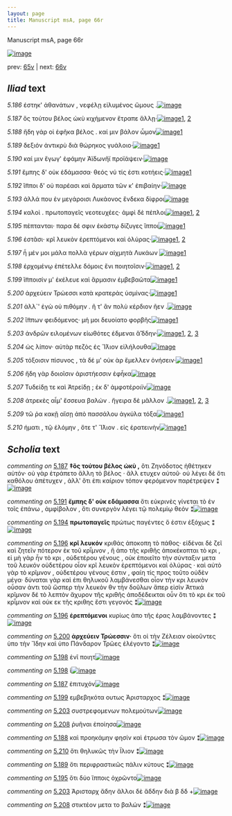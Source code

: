 ```yaml
---
layout: page
title: Manuscript msA, page 66r
---
```


Manuscript msA, page 66r

[![image](http://www.homermultitext.org/iipsrv?OBJ=IIP,1.0&FIF=/project/homer/pyramidal/deepzoom/hmt/vaimg/2017a/VA066RN_0067.tif&WID=100&CVT=JPEG)](http://www.homermultitext.org/ict2/?urn=urn:cite2:hmt:vaimg.2017a:VA066RN_0067)

prev:  [65v](../65v) | next:  [66v](../66v)

## *Iliad* text

*5.186* <a id="5.186"/> έστηκ' ἀθανάτων , νεφέλῃ εἰλυμένος ὤμους .[![image](http://www.homermultitext.org/iipsrv?OBJ=IIP,1.0&FIF=/project/homer/pyramidal/deepzoom/hmt/vaimg/2017a/VA066RN_0067.tif&RGN=0.161,0.2201,0.433,0.0338&WID=1000&CVT=JPEG)](http://www.homermultitext.org/ict2/?urn=urn:cite2:hmt:vaimg.2017a:VA066RN_0067@0.161,0.2201,0.433,0.0338)

*5.187* <a id="5.187"/> ὃς τούτου βέλος ὠκὺ κιχήμενον ἔτραπε ἄλλῃ·[![image](http://www.homermultitext.org/iipsrv?OBJ=IIP,1.0&FIF=/project/homer/pyramidal/deepzoom/hmt/vaimg/2017a/VA066RN_0067.tif&RGN=0.162,0.2412,0.425,0.0353&WID=1000&CVT=JPEG)](http://www.homermultitext.org/ict2/?urn=urn:cite2:hmt:vaimg.2017a:VA066RN_0067@0.162,0.2412,0.425,0.0353)[1](#msA_5.1054), [2](#msAil_5.6067)

*5.188* <a id="5.188"/> ἤδη γάρ οἱ ἐφῆκα βέλος . καί μιν βάλον ὦμον[![image](http://www.homermultitext.org/iipsrv?OBJ=IIP,1.0&FIF=/project/homer/pyramidal/deepzoom/hmt/vaimg/2017a/VA066RN_0067.tif&RGN=0.161,0.2585,0.412,0.0338&WID=1000&CVT=JPEG)](http://www.homermultitext.org/ict2/?urn=urn:cite2:hmt:vaimg.2017a:VA066RN_0067@0.161,0.2585,0.412,0.0338)[1](#msAim_5.6057)

*5.189* <a id="5.189"/> δεξιόν ἀντικρὺ διὰ θώρηκος γυάλοιο·[![image](http://www.homermultitext.org/iipsrv?OBJ=IIP,1.0&FIF=/project/homer/pyramidal/deepzoom/hmt/vaimg/2017a/VA066RN_0067.tif&RGN=0.155,0.278,0.366,0.0361&WID=1000&CVT=JPEG)](http://www.homermultitext.org/ict2/?urn=urn:cite2:hmt:vaimg.2017a:VA066RN_0067@0.155,0.278,0.366,0.0361)[1](#msAint_5.6060)

*5.190* <a id="5.190"/> καί μιν ἔγωγ' ἐφάμην Ἀϊδωνῆϊ προϊάψειν·[![image](http://www.homermultitext.org/iipsrv?OBJ=IIP,1.0&FIF=/project/homer/pyramidal/deepzoom/hmt/vaimg/2017a/VA066RN_0067.tif&RGN=0.161,0.3005,0.388,0.0316&WID=1000&CVT=JPEG)](http://www.homermultitext.org/ict2/?urn=urn:cite2:hmt:vaimg.2017a:VA066RN_0067@0.161,0.3005,0.388,0.0316)

*5.191* <a id="5.191"/> ἔμπης δ' οὐκ ἐδάμασσα· θεός νύ τίς ἐστι κοτήεις·[![image](http://www.homermultitext.org/iipsrv?OBJ=IIP,1.0&FIF=/project/homer/pyramidal/deepzoom/hmt/vaimg/2017a/VA066RN_0067.tif&RGN=0.159,0.3193,0.435,0.0338&WID=1000&CVT=JPEG)](http://www.homermultitext.org/ict2/?urn=urn:cite2:hmt:vaimg.2017a:VA066RN_0067@0.159,0.3193,0.435,0.0338)[1](#msA_5.1055)

*5.192* <a id="5.192"/> ἵ̈πποι δ' οὐ παρέασι καὶ ἅρματα τῶν κ' ἐπιβαίην·[![image](http://www.homermultitext.org/iipsrv?OBJ=IIP,1.0&FIF=/project/homer/pyramidal/deepzoom/hmt/vaimg/2017a/VA066RN_0067.tif&RGN=0.157,0.3343,0.427,0.0338&WID=1000&CVT=JPEG)](http://www.homermultitext.org/ict2/?urn=urn:cite2:hmt:vaimg.2017a:VA066RN_0067@0.157,0.3343,0.427,0.0338)

*5.193* <a id="5.193"/> ἀλλά που ἐν μεγάροισι Λυκάονος ἕνδεκα δίφροι[![image](http://www.homermultitext.org/iipsrv?OBJ=IIP,1.0&FIF=/project/homer/pyramidal/deepzoom/hmt/vaimg/2017a/VA066RN_0067.tif&RGN=0.157,0.3569,0.44,0.0353&WID=1000&CVT=JPEG)](http://www.homermultitext.org/ict2/?urn=urn:cite2:hmt:vaimg.2017a:VA066RN_0067@0.157,0.3569,0.44,0.0353)

*5.194* <a id="5.194"/> καλοὶ . πρωτοπαγεῖς νεοτευχέες· ἀμφὶ δὲ πέπλοι[![image](http://www.homermultitext.org/iipsrv?OBJ=IIP,1.0&FIF=/project/homer/pyramidal/deepzoom/hmt/vaimg/2017a/VA066RN_0067.tif&RGN=0.157,0.3772,0.433,0.0323&WID=1000&CVT=JPEG)](http://www.homermultitext.org/ict2/?urn=urn:cite2:hmt:vaimg.2017a:VA066RN_0067@0.157,0.3772,0.433,0.0323)[1](#msA_5.1057), [2](#msA_5.1056)

*5.195* <a id="5.195"/> πέπτανται· παρα δέ σφιν ἑκάστῳ δίζυγες ἵπποι[![image](http://www.homermultitext.org/iipsrv?OBJ=IIP,1.0&FIF=/project/homer/pyramidal/deepzoom/hmt/vaimg/2017a/VA066RN_0067.tif&RGN=0.149,0.402,0.455,0.0255&WID=1000&CVT=JPEG)](http://www.homermultitext.org/ict2/?urn=urn:cite2:hmt:vaimg.2017a:VA066RN_0067@0.149,0.402,0.455,0.0255)[1](#msAint_5.6061)

*5.196* <a id="5.196"/> ἑστᾶσι· κρῖ λευκὸν ἐρεπτόμενοι καὶ ὀλύρας·[![image](http://www.homermultitext.org/iipsrv?OBJ=IIP,1.0&FIF=/project/homer/pyramidal/deepzoom/hmt/vaimg/2017a/VA066RN_0067.tif&RGN=0.151,0.4155,0.404,0.0331&WID=1000&CVT=JPEG)](http://www.homermultitext.org/ict2/?urn=urn:cite2:hmt:vaimg.2017a:VA066RN_0067@0.151,0.4155,0.404,0.0331)[1](#msA_5.1058), [2](#msA_5.1059)

*5.197* <a id="5.197"/> ἦ μέν μοι μάλα πολλὰ γέρων αἰχμητὰ Λυκάων 				[![image](http://www.homermultitext.org/iipsrv?OBJ=IIP,1.0&FIF=/project/homer/pyramidal/deepzoom/hmt/vaimg/2017a/VA066RN_0067.tif&RGN=0.157,0.4328,0.435,0.0376&WID=1000&CVT=JPEG)](http://www.homermultitext.org/ict2/?urn=urn:cite2:hmt:vaimg.2017a:VA066RN_0067@0.157,0.4328,0.435,0.0376)[1](#msAint_5.6062)

*5.198* <a id="5.198"/> ἐρχομένῳ ἐπέτελλε δόμοις ἔνι ποιητοῖσιν·[![image](http://www.homermultitext.org/iipsrv?OBJ=IIP,1.0&FIF=/project/homer/pyramidal/deepzoom/hmt/vaimg/2017a/VA066RN_0067.tif&RGN=0.154,0.453,0.428,0.0323&WID=1000&CVT=JPEG)](http://www.homermultitext.org/ict2/?urn=urn:cite2:hmt:vaimg.2017a:VA066RN_0067@0.154,0.453,0.428,0.0323)[1](#msAext_5.6065), [2](#msAext_5.6066)

*5.199* <a id="5.199"/> ἵ̈πποισίν μ' ἐκέλευε καὶ ἅρμασιν ἐμβεβαῶτα[![image](http://www.homermultitext.org/iipsrv?OBJ=IIP,1.0&FIF=/project/homer/pyramidal/deepzoom/hmt/vaimg/2017a/VA066RN_0067.tif&RGN=0.154,0.4741,0.432,0.0308&WID=1000&CVT=JPEG)](http://www.homermultitext.org/ict2/?urn=urn:cite2:hmt:vaimg.2017a:VA066RN_0067@0.154,0.4741,0.432,0.0308)[1](#msAil_5.6068)

*5.200* <a id="5.200"/> ἀρχεύειν Τρώεσσι 					κατὰ κρατερὰς ὑσμίνας·[![image](http://www.homermultitext.org/iipsrv?OBJ=IIP,1.0&FIF=/project/homer/pyramidal/deepzoom/hmt/vaimg/2017a/VA066RN_0067.tif&RGN=0.156,0.4936,0.432,0.0308&WID=1000&CVT=JPEG)](http://www.homermultitext.org/ict2/?urn=urn:cite2:hmt:vaimg.2017a:VA066RN_0067@0.156,0.4936,0.432,0.0308)[1](#msA_5.1060)

*5.201* <a id="5.201"/> ἀλλ`' ἐγὼ οὐ πιθόμην . ῆ τ' ἂν πολὺ κέρδιον ῆεν .[![image](http://www.homermultitext.org/iipsrv?OBJ=IIP,1.0&FIF=/project/homer/pyramidal/deepzoom/hmt/vaimg/2017a/VA066RN_0067.tif&RGN=0.154,0.5131,0.435,0.0308&WID=1000&CVT=JPEG)](http://www.homermultitext.org/ict2/?urn=urn:cite2:hmt:vaimg.2017a:VA066RN_0067@0.154,0.5131,0.435,0.0308)

*5.202* <a id="5.202"/> ἵ̈ππων φειδόμενος· μή μοι δευοίατο φορβῆς[![image](http://www.homermultitext.org/iipsrv?OBJ=IIP,1.0&FIF=/project/homer/pyramidal/deepzoom/hmt/vaimg/2017a/VA066RN_0067.tif&RGN=0.151,0.5319,0.412,0.0301&WID=1000&CVT=JPEG)](http://www.homermultitext.org/ict2/?urn=urn:cite2:hmt:vaimg.2017a:VA066RN_0067@0.151,0.5319,0.412,0.0301)[1](#msA_5.1061)

*5.203* <a id="5.203"/> ἀνδρῶν ειλομένων εἰωθότες έδμεναι ἅ̆᾿δδην·[![image](http://www.homermultitext.org/iipsrv?OBJ=IIP,1.0&FIF=/project/homer/pyramidal/deepzoom/hmt/vaimg/2017a/VA066RN_0067.tif&RGN=0.151,0.553,0.436,0.0301&WID=1000&CVT=JPEG)](http://www.homermultitext.org/ict2/?urn=urn:cite2:hmt:vaimg.2017a:VA066RN_0067@0.151,0.553,0.436,0.0301)[1](#msAint_5.6063), [2](#msAil_5.6069), [3](#msA_5.1062)

*5.204* <a id="5.204"/> ὡς λίπον· αὐτὰρ πεζὸς ἐς Ἴ̈λιον εἰλήλουθα[![image](http://www.homermultitext.org/iipsrv?OBJ=IIP,1.0&FIF=/project/homer/pyramidal/deepzoom/hmt/vaimg/2017a/VA066RN_0067.tif&RGN=0.153,0.571,0.401,0.0301&WID=1000&CVT=JPEG)](http://www.homermultitext.org/ict2/?urn=urn:cite2:hmt:vaimg.2017a:VA066RN_0067@0.153,0.571,0.401,0.0301)

*5.205* <a id="5.205"/> τόξοισιν πίσυνος , τὰ δέ μ' οὐκ ὰρ ἔμελλεν ὀνήσειν·[![image](http://www.homermultitext.org/iipsrv?OBJ=IIP,1.0&FIF=/project/homer/pyramidal/deepzoom/hmt/vaimg/2017a/VA066RN_0067.tif&RGN=0.147,0.592,0.475,0.0301&WID=1000&CVT=JPEG)](http://www.homermultitext.org/ict2/?urn=urn:cite2:hmt:vaimg.2017a:VA066RN_0067@0.147,0.592,0.475,0.0301)[1](#msAil_5.6070)

*5.206* <a id="5.206"/> ἤδη γὰρ δοιοῖσιν ἀριστήεσσιν ἐφἧκα[![image](http://www.homermultitext.org/iipsrv?OBJ=IIP,1.0&FIF=/project/homer/pyramidal/deepzoom/hmt/vaimg/2017a/VA066RN_0067.tif&RGN=0.15,0.6093,0.35,0.0301&WID=1000&CVT=JPEG)](http://www.homermultitext.org/ict2/?urn=urn:cite2:hmt:vaimg.2017a:VA066RN_0067@0.15,0.6093,0.35,0.0301)

*5.207* <a id="5.207"/> Τυδείδῃ τε καὶ 						 Ἀτρείδῃ ; ἐκ δ' 					ἀμφοτέροιϊν[![image](http://www.homermultitext.org/iipsrv?OBJ=IIP,1.0&FIF=/project/homer/pyramidal/deepzoom/hmt/vaimg/2017a/VA066RN_0067.tif&RGN=0.144,0.6258,0.423,0.0338&WID=1000&CVT=JPEG)](http://www.homermultitext.org/ict2/?urn=urn:cite2:hmt:vaimg.2017a:VA066RN_0067@0.144,0.6258,0.423,0.0338)

*5.208* <a id="5.208"/> ἀτρεκὲς αἷμ' ἔσσευα βαλών . ἤγειρα δὲ μᾶλλον .[![image](http://www.homermultitext.org/iipsrv?OBJ=IIP,1.0&FIF=/project/homer/pyramidal/deepzoom/hmt/vaimg/2017a/VA066RN_0067.tif&RGN=0.153,0.6469,0.416,0.0316&WID=1000&CVT=JPEG)](http://www.homermultitext.org/ict2/?urn=urn:cite2:hmt:vaimg.2017a:VA066RN_0067@0.153,0.6469,0.416,0.0316)[1](#msAim_5.6058), [2](#msAil_5.6071), [3](#msAint_5.6064)

*5.209* <a id="5.209"/> τῶ ῥα κακῇ αἴσῃ ἀπὸ πασσάλου ἀγκύλα τόξα[![image](http://www.homermultitext.org/iipsrv?OBJ=IIP,1.0&FIF=/project/homer/pyramidal/deepzoom/hmt/vaimg/2017a/VA066RN_0067.tif&RGN=0.147,0.6694,0.434,0.0301&WID=1000&CVT=JPEG)](http://www.homermultitext.org/ict2/?urn=urn:cite2:hmt:vaimg.2017a:VA066RN_0067@0.147,0.6694,0.434,0.0301)[1](#msAil_5.6072)

*5.210* <a id="5.210"/> ήματι , τῷ ἑλόμην , ὅτε τ' Ἴ̈λιον . εἰς ἐρατεινὴν[![image](http://www.homermultitext.org/iipsrv?OBJ=IIP,1.0&FIF=/project/homer/pyramidal/deepzoom/hmt/vaimg/2017a/VA066RN_0067.tif&RGN=0.154,0.6875,0.425,0.0301&WID=1000&CVT=JPEG)](http://www.homermultitext.org/ict2/?urn=urn:cite2:hmt:vaimg.2017a:VA066RN_0067@0.154,0.6875,0.425,0.0301)[1](#msAim_5.6059)

## *Scholia* text

*commenting on* [5.187](#5.187)  <a id="msA_5.1054"/> **‡ὃς τούτου βέλος ὠκὺ ,** ὅτι Ζηνόδοτος ἠθέτηκεν αὐτόν· οὐ γὰρ ἐτράπετο ἄλλη τὸ βέλος · ἄλλ ετυχεν αὐτοῦ· οὐ λέγει δὲ ὅτι καθόλου ἀπέτυχεν , ἀλλ' ὅτι ἐπι καίριον τόπον φερόμενον παρέτρεψεν ⁑[![image](http://www.homermultitext.org/iipsrv?OBJ=IIP,1.0&FIF=/project/homer/pyramidal/deepzoom/hmt/vaimg/2017a/VA066RN_0067.tif&RGN=0.16064849,0.10954357,0.61311717,0.03623790&WID=1000&CVT=JPEG)](http://www.homermultitext.org/ict2/?urn=urn:cite2:hmt:vaimg.2017a:VA066RN_0067@0.16064849,0.10954357,0.61311717,0.03623790)

*commenting on* [5.191](#5.191)  <a id="msA_5.1055"/> **ἔμπης δ' οὐκ εδάμασσα** ὅτι εὐκρινὲς γίνεται τὸ ἐν τοῖς ἐπάνω , ἀμφίβολον , ὅτι συνεργὸν λέγει τῷ πολεμίῳ θεόν ⁑[![image](http://www.homermultitext.org/iipsrv?OBJ=IIP,1.0&FIF=/project/homer/pyramidal/deepzoom/hmt/vaimg/2017a/VA066RN_0067.tif&RGN=0.16359617,0.13941909,0.60943257,0.02517289&WID=1000&CVT=JPEG)](http://www.homermultitext.org/ict2/?urn=urn:cite2:hmt:vaimg.2017a:VA066RN_0067@0.16359617,0.13941909,0.60943257,0.02517289)

*commenting on* [5.194](#5.194)  <a id="msA_5.1057"/> **πρωτοπαγεῖς** πρώτως παγέντες ὅ ἐστιν ἐξόχως ⁑[![image](http://www.homermultitext.org/iipsrv?OBJ=IIP,1.0&FIF=/project/homer/pyramidal/deepzoom/hmt/vaimg/2017a/VA066RN_0067.tif&RGN=0.16580693,0.17897649,0.61459101,0.02130014&WID=1000&CVT=JPEG)](http://www.homermultitext.org/ict2/?urn=urn:cite2:hmt:vaimg.2017a:VA066RN_0067@0.16580693,0.17897649,0.61459101,0.02130014)

*commenting on* [5.196](#5.196)  <a id="msA_5.1058"/> **κρῖ λευκόν** κριθάς ἀποκοπη τὸ πάθος· εἰδέναι δὲ ζεῖ καὶ ζητεῖν πότερον ἐκ τοῦ κρῗμνον , ἢ ἀπο τῆς κριθῆς ἀποκέκοπται τὸ κρι , εἰ μὴ γὰρ ἦν τὸ κρι , οὐδετέρου γένους , οὐκ ἐποιεῖτο τὴν σύνταξιν μετα τοῦ λευκόν οὐδετέρου οἶον κρῖ λευκὸν ἐρεπτόμενοι καὶ ὀλύρας · καὶ αὐτὸ γὰρ τὸ κρῖμνον , οὐδετέρου γένους ἐστιν , φαίη τίς προς τοῦτο οὐδὲν μέγα· δύναται γὰρ καὶ ἐπι θηλυκοῦ λαμβάνεσθαι οἷον τὴν κρι λευκὸν οὖσαν ἀντι τοῦ ὥσπερ τὴν λευκὸν θν τὴν δοῦλων ἅπερ εἰσὶν Ἀττικά κρῖμνον δέ τὸ λεπτὸν ἄχυρον τῆς κριθῆς ἀποδέδεικται οὖν ὅτι τὸ κρι ἐκ τοῦ κρῗμνον καὶ οὐκ εκ τῆς κριθης ἔστι γεγονός ⁑[![image](http://www.homermultitext.org/iipsrv?OBJ=IIP,1.0&FIF=/project/homer/pyramidal/deepzoom/hmt/vaimg/2017a/VA066RN_0067.tif&RGN=0.16580693,0.18561549,0.63411938,0.18921162&WID=1000&CVT=JPEG)](http://www.homermultitext.org/ict2/?urn=urn:cite2:hmt:vaimg.2017a:VA066RN_0067@0.16580693,0.18561549,0.63411938,0.18921162)

*commenting on* [5.196](#5.196)  <a id="msA_5.1059"/> **ἐρεπτόμενοι** κυρίως ἀπο τῆς έρας λαμβάνοντες ⁑[![image](http://www.homermultitext.org/iipsrv?OBJ=IIP,1.0&FIF=/project/homer/pyramidal/deepzoom/hmt/vaimg/2017a/VA066RN_0067.tif&RGN=0.60390567,0.37316736,0.18754606,0.02959889&WID=1000&CVT=JPEG)](http://www.homermultitext.org/ict2/?urn=urn:cite2:hmt:vaimg.2017a:VA066RN_0067@0.60390567,0.37316736,0.18754606,0.02959889)

*commenting on* [5.200](#5.200)  <a id="msA_5.1060"/> **ἀρχεύειν Τρώεσσιν·** ὅτι οἱ τὴν Ζέλειαν οἰκοῦντες ὑπο τὴν Ἴδην καὶ ὑπο Πάνδαρον Τρῶες ἐλέγοντο ⁑[![image](http://www.homermultitext.org/iipsrv?OBJ=IIP,1.0&FIF=/project/homer/pyramidal/deepzoom/hmt/vaimg/2017a/VA066RN_0067.tif&RGN=0.59911570,0.39917012,0.19675755,0.04398340&WID=1000&CVT=JPEG)](http://www.homermultitext.org/ict2/?urn=urn:cite2:hmt:vaimg.2017a:VA066RN_0067@0.59911570,0.39917012,0.19675755,0.04398340)

*commenting on* [5.198](#5.198)  <a id="msAext_5.6065.comment"/> ἐνῖ ποιητ[![image](http://www.homermultitext.org/iipsrv?OBJ=IIP,1.0&FIF=/project/homer/pyramidal/deepzoom/hmt/vaimg/2017a/VA066RN_0067.tif&RGN=0.81134856,0.46611342,0.04826824,0.01327801&WID=1000&CVT=JPEG)](http://www.homermultitext.org/ict2/?urn=urn:cite2:hmt:vaimg.2017a:VA066RN_0067@0.81134856,0.46611342,0.04826824,0.01327801)

*commenting on* [5.198](#5.198)  <a id="msAext_5.6066.comment"/> ἰ[![image](http://www.homermultitext.org/iipsrv?OBJ=IIP,1.0&FIF=/project/homer/pyramidal/deepzoom/hmt/vaimg/2017a/VA066RN_0067.tif&RGN=0.88614591,0.46085754,0.00884304,0.01438451&WID=1000&CVT=JPEG)](http://www.homermultitext.org/ict2/?urn=urn:cite2:hmt:vaimg.2017a:VA066RN_0067@0.88614591,0.46085754,0.00884304,0.01438451)

*commenting on* [5.187](#5.187)  <a id="msAil_5.6067.comment"/> ἐπιτυχόν[![image](http://www.homermultitext.org/iipsrv?OBJ=IIP,1.0&FIF=/project/homer/pyramidal/deepzoom/hmt/vaimg/2017a/VA066RN_0067.tif&RGN=0.43146647,0.24647303,0.03684598,0.01023513&WID=1000&CVT=JPEG)](http://www.homermultitext.org/ict2/?urn=urn:cite2:hmt:vaimg.2017a:VA066RN_0067@0.43146647,0.24647303,0.03684598,0.01023513)

*commenting on* [5.199](#5.199)  <a id="msAil_5.6068.comment"/> εμβεβηκότα ουτως Ἀρισταρχος ⁑[![image](http://www.homermultitext.org/iipsrv?OBJ=IIP,1.0&FIF=/project/homer/pyramidal/deepzoom/hmt/vaimg/2017a/VA066RN_0067.tif&RGN=0.49042004,0.47607192,0.09248342,0.01106501&WID=1000&CVT=JPEG)](http://www.homermultitext.org/ict2/?urn=urn:cite2:hmt:vaimg.2017a:VA066RN_0067@0.49042004,0.47607192,0.09248342,0.01106501)

*commenting on* [5.203](#5.203)  <a id="msAil_5.6069.comment"/> συστρεφομενων πολεμούτων[![image](http://www.homermultitext.org/iipsrv?OBJ=IIP,1.0&FIF=/project/homer/pyramidal/deepzoom/hmt/vaimg/2017a/VA066RN_0067.tif&RGN=0.24944731,0.55297372,0.10243183,0.00995851&WID=1000&CVT=JPEG)](http://www.homermultitext.org/ict2/?urn=urn:cite2:hmt:vaimg.2017a:VA066RN_0067@0.24944731,0.55297372,0.10243183,0.00995851)

*commenting on* [5.208](#5.208)  <a id="msAil_5.6071.comment"/> ῥυῆναι ἐποίησα[![image](http://www.homermultitext.org/iipsrv?OBJ=IIP,1.0&FIF=/project/homer/pyramidal/deepzoom/hmt/vaimg/2017a/VA066RN_0067.tif&RGN=0.30029477,0.64923928,0.05084746,0.01078838&WID=1000&CVT=JPEG)](http://www.homermultitext.org/ict2/?urn=urn:cite2:hmt:vaimg.2017a:VA066RN_0067@0.30029477,0.64923928,0.05084746,0.01078838)

*commenting on* [5.188](#5.188)  <a id="msAim_5.6057.comment"/> καὶ προηκάμην φησίν καὶ έτρωσα τὸν ῶμον ⁑[![image](http://www.homermultitext.org/iipsrv?OBJ=IIP,1.0&FIF=/project/homer/pyramidal/deepzoom/hmt/vaimg/2017a/VA066RN_0067.tif&RGN=0.55821665,0.26721992,0.04347826,0.04508990&WID=1000&CVT=JPEG)](http://www.homermultitext.org/ict2/?urn=urn:cite2:hmt:vaimg.2017a:VA066RN_0067@0.55821665,0.26721992,0.04347826,0.04508990)

*commenting on* [5.210](#5.210)  <a id="msAim_5.6059.comment"/> ὅτι θηλυκῶς τὴν Ϊλιον ⁑[![image](http://www.homermultitext.org/iipsrv?OBJ=IIP,1.0&FIF=/project/homer/pyramidal/deepzoom/hmt/vaimg/2017a/VA066RN_0067.tif&RGN=0.56927045,0.69128631,0.03758290,0.01410788&WID=1000&CVT=JPEG)](http://www.homermultitext.org/ict2/?urn=urn:cite2:hmt:vaimg.2017a:VA066RN_0067@0.56927045,0.69128631,0.03758290,0.01410788)

*commenting on* [5.189](#5.189)  <a id="msAint_5.6060.comment"/> ὅτι περιφραστικῶς πάλιν κύτους ⁑[![image](http://www.homermultitext.org/iipsrv?OBJ=IIP,1.0&FIF=/project/homer/pyramidal/deepzoom/hmt/vaimg/2017a/VA066RN_0067.tif&RGN=0.09579956,0.27939142,0.05158438,0.02019364&WID=1000&CVT=JPEG)](http://www.homermultitext.org/ict2/?urn=urn:cite2:hmt:vaimg.2017a:VA066RN_0067@0.09579956,0.27939142,0.05158438,0.02019364)

*commenting on* [5.195](#5.195)  <a id="msAint_5.6061.comment"/> ὅτι δύο ἵπποις ὀχρῶντο[![image](http://www.homermultitext.org/iipsrv?OBJ=IIP,1.0&FIF=/project/homer/pyramidal/deepzoom/hmt/vaimg/2017a/VA066RN_0067.tif&RGN=0.10316875,0.40359613,0.04347826,0.02213001&WID=1000&CVT=JPEG)](http://www.homermultitext.org/ict2/?urn=urn:cite2:hmt:vaimg.2017a:VA066RN_0067@0.10316875,0.40359613,0.04347826,0.02213001)

*commenting on* [5.203](#5.203)  <a id="msAint_5.6063.comment"/> Ἀρισταρχ ἄδην ἄλλοι δὲ ἄδδην διὰ β δδ +[![image](http://www.homermultitext.org/iipsrv?OBJ=IIP,1.0&FIF=/project/homer/pyramidal/deepzoom/hmt/vaimg/2017a/VA066RN_0067.tif&RGN=0.09948416,0.55435685,0.05784819,0.03125864&WID=1000&CVT=JPEG)](http://www.homermultitext.org/ict2/?urn=urn:cite2:hmt:vaimg.2017a:VA066RN_0067@0.09948416,0.55435685,0.05784819,0.03125864)

*commenting on* [5.208](#5.208)  <a id="msAint_5.6064.comment"/> στικτέον μετα το βαλών ⁑[![image](http://www.homermultitext.org/iipsrv?OBJ=IIP,1.0&FIF=/project/homer/pyramidal/deepzoom/hmt/vaimg/2017a/VA066RN_0067.tif&RGN=0.09469418,0.65062241,0.05158438,0.01991701&WID=1000&CVT=JPEG)](http://www.homermultitext.org/ict2/?urn=urn:cite2:hmt:vaimg.2017a:VA066RN_0067@0.09469418,0.65062241,0.05158438,0.01991701)